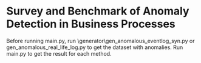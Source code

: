 # Survey and Benchmark of Anomaly Detection in Business Processes

Before running main.py,  run \generator\gen_anomalous_eventlog_syn.py or gen_anomalous_real_life_log.py to get the dataset with anomalies.
Run main.py to get the result for each method.
